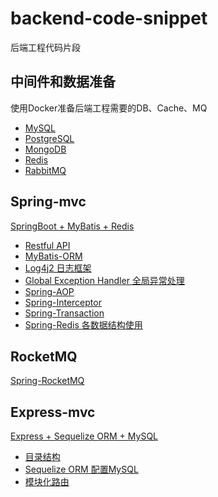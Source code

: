 # backend-code-snippet
后端工程代码片段

## 中间件和数据准备

使用Docker准备后端工程需要的DB、Cache、MQ

- [MySQL](https://github.com/huiru-wang/backend-code-snippet/blob/main/00-basic/middleware-config.md#mysql)
- [PostgreSQL](https://github.com/huiru-wang/backend-code-snippet/blob/main/00-basic/middleware-config.md#postgresql)
- [MongoDB](https://github.com/huiru-wang/backend-code-snippet/blob/main/00-basic/middleware-config.md#mongodb)
- [Redis](https://github.com/huiru-wang/backend-code-snippet/blob/main/00-basic/middleware-config.md#redis)
- [RabbitMQ](https://github.com/huiru-wang/backend-code-snippet/blob/main/00-basic/middleware-config.md#rabbitmq)

## Spring-mvc

[SpringBoot + MyBatis + Redis](https://github.com/huiru-wang/backend-code-snippet/tree/main/01-springboot-mvc)
- [Restful API](https://github.com/huiru-wang/backend-code-snippet/tree/main/01-springboot-mvc#restful-api)
- [MyBatis-ORM](https://github.com/huiru-wang/backend-code-snippet/tree/main/01-springboot-mvc#mybatis-orm)
- [Log4j2 日志框架](https://github.com/huiru-wang/backend-code-snippet/tree/main/01-springboot-mvc#log4j2%E6%97%A5%E5%BF%97%E9%85%8D%E7%BD%AE)
- [Global Exception Handler 全局异常处理](https://github.com/huiru-wang/backend-code-snippet/tree/main/01-springboot-mvc#%E5%85%A8%E5%B1%80%E5%BC%82%E5%B8%B8%E5%A4%84%E7%90%86)
- [Spring-AOP](https://github.com/huiru-wang/backend-code-snippet/tree/main/01-springboot-mvc#springboot-aop)
- [Spring-Interceptor](https://github.com/huiru-wang/backend-code-snippet/tree/main/01-springboot-mvc#interceptor)
- [Spring-Transaction](https://github.com/huiru-wang/backend-code-snippet/tree/main/01-springboot-mvc#springboot-transaction)
- [Spring-Redis 各数据结构使用](https://github.com/huiru-wang/backend-code-snippet/tree/main/01-springboot-mvc#springboot-redis)

## RocketMQ

[Spring-RocketMQ](https://github.com/huiru-wang/backend-code-snippet/tree/main/09-springboot-rocketmq/src/main/java/com/example/codesnippet/rocketmq)

## Express-mvc

[Express + Sequelize ORM + MySQL](https://github.com/huiru-wang/backend-code-snippet/tree/main/30-express-mvc#1-%E5%87%86%E5%A4%87%E9%A1%B9%E7%9B%AE)
- [目录结构](https://github.com/huiru-wang/backend-code-snippet/tree/main/30-express-mvc#1-%E5%87%86%E5%A4%87%E9%A1%B9%E7%9B%AE)
- [Sequelize ORM 配置MySQL](https://github.com/huiru-wang/backend-code-snippet/tree/main/30-express-mvc#3-sequelize-orm-%E9%85%8D%E7%BD%AEmysql)
- [模块化路由](https://github.com/huiru-wang/backend-code-snippet/tree/main/30-express-mvc#5-%E6%A8%A1%E5%9D%97%E5%8C%96%E8%B7%AF%E7%94%B1)